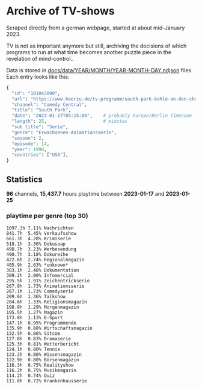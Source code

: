 # Archive of TV-shows

Scraped directly from a german webpage, started at about mid-January 2023.

TV is not as important anymore but still, archiving the decisions of which programs to run at what time
becomes another puzzle piece in the revelation of mind-control.. 

Data is stored in [docs/data/YEAR/MONTH/YEAR-MONTH-DAY.ndjson](docs/data/) files. 
Each entry looks like this:

```python
{
  "id": "181043890", 
  "url": "https://www.hoerzu.de/tv-programm/south-park-kohle-an-den-chefkoch/bid_181043890/", 
  "channel": "Comedy Central", 
  "title": "South Park", 
  "date": "2023-01-17T05:15:00",    # probably Europe/Berlin timezone 
  "length": 25,                     # minutes 
  "sub_title": "Serie", 
  "genre": "Erwachsenen-Animationsserie", 
  "season": 2, 
  "episode": 14, 
  "year": 1998, 
  "countries": ["USA"],
}
```

## Statistics

**96** channels, **15,437.7** hours playtime between **2023-01-17** and **2023-01-25**


### playtime per genre (top 30)

    1097.3h 7.11% Nachrichten
    841.7h  5.45% Verkaufsshow
    661.3h  4.28% Krimiserie
    518.1h  3.36% Dokusoap
    498.7h  3.23% Werbesendung
    490.7h  3.18% Dokureihe
    422.6h  2.74% Regionalmagazin
    405.9h  2.63% *unknown*
    383.1h  2.48% Dokumentation
    309.2h  2.00% Infomercial
    295.5h  1.91% Zeichentrickserie
    267.8h  1.73% Animationsserie
    267.1h  1.73% Comedyserie
    209.6h  1.36% Talkshow
    204.6h  1.33% Religionsmagazin
    198.8h  1.29% Morgenmagazin
    195.5h  1.27% Magazin
    173.8h  1.13% E-Sport
    147.1h  0.95% Programmende
    135.9h  0.88% Wirtschaftsmagazin
    132.5h  0.86% Sitcom
    127.8h  0.83% Dramaserie
    125.3h  0.81% Wetterbericht
    124.1h  0.80% Tennis
    123.2h  0.80% Wissensmagazin
    122.9h  0.80% Börsenmagazin
    116.3h  0.75% Realityshow
    116.2h  0.75% Musikmagazin
    114.2h  0.74% Quiz
    111.8h  0.72% Krankenhausserie
